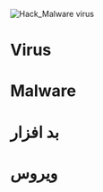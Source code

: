 ![Hack_Malware virus](https://static.itavisen.no/media/2016/03/kRBkEE.gif)
# Virus
# Malware
# بد افزار
# ویروس
